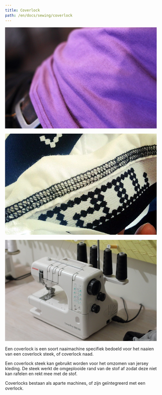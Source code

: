 ```yaml
---
title: Coverlock
path: /en/docs/sewing/coverlock
---
```


![Een zoom van een t-shirt, genaaid met een coverlock](coverlock-hem.jpg)

![De afgewerkte achterkant van een naad genaaid met een coverlock](coverlock.jpg)

![Mijn coverlock, een Janome Coverpro 1000 CPX](janome-coverpro.jpg)

Een coverlock is een soort naaimachine specifiek bedoeld voor het naaien van een coverlock steek, of coverlock naad.

Een coverlock steek kan gebruikt worden voor het omzomen van jersey kleding. De steek werkt de omgeplooide rand van de stof af zodat deze niet kan rafelen en rekt mee met de stof.

Coverlocks bestaan als aparte machines, of zijn geïntegreerd met een overlock.